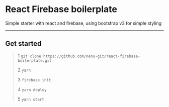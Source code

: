 React Firebase boilerplate
=====================

Simple starter with react and firebase, using bootstrap v3 for simple styling

----------


Get started
-------------

>1 `git clone https://github.com/nenu-git/react-firebase-boilerplate.git`
>
>2 `yarn`
>
>3 `firebase init`
>
>4 `yarn deploy`
>
>5 `yarn start`

